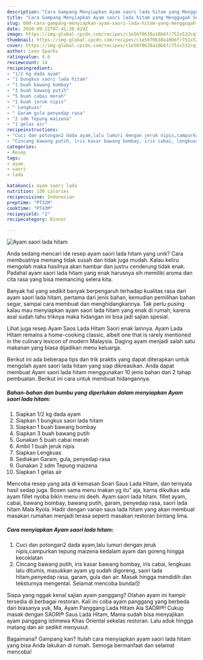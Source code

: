 ```yaml
---
description: "Cara Gampang Menyiapkan Ayam saori lada hitam yang Menggugah Selera"
title: "Cara Gampang Menyiapkan Ayam saori lada hitam yang Menggugah Selera"
slug: 660-cara-gampang-menyiapkan-ayam-saori-lada-hitam-yang-menggugah-selera
date: 2020-09-22T07:41:20.819Z
image: https://img-global.cpcdn.com/recipes/c1e56f0638a10b6f/751x532cq70/ayam-saori-lada-hitam-foto-resep-utama.jpg
thumbnail: https://img-global.cpcdn.com/recipes/c1e56f0638a10b6f/751x532cq70/ayam-saori-lada-hitam-foto-resep-utama.jpg
cover: https://img-global.cpcdn.com/recipes/c1e56f0638a10b6f/751x532cq70/ayam-saori-lada-hitam-foto-resep-utama.jpg
author: Leon Sparks
ratingvalue: 4.6
reviewcount: 14
recipeingredient:
- "1/2 kg dada ayam"
- "1 bungkus saori lada hitam"
- "1 buah bawang bombay"
- "3 buah bawang putih"
- "5 buah cabai merah"
- "1 buah jeruk nipis"
- " Lengkuas"
- " Garam gula penyedap rasa"
- "2 sdm Tepung maizena"
- "1 gelas air"
recipeinstructions:
- "Cuci dan potongan2 dada ayam,lalu lumuri dengan jeruk nipis,campurkan tepung maizena kedalam ayam dan goreng hingga kecoklatan"
- "Cincang bawang putih, iris kasar bawang bombay, iris cabai, lengkuas lalu ditumis, masukkan ayam yg sudah digoreng, saori lada hitam,penyedap rasa, garam, gula dan air. Masak hingga mendidih dan teksturnya mengental. Selamat mencoba bunda😚"
categories:
- Resep
tags:
- ayam
- saori
- lada

katakunci: ayam saori lada 
nutrition: 130 calories
recipecuisine: Indonesian
preptime: "PT32M"
cooktime: "PT43M"
recipeyield: "2"
recipecategory: Dinner

---
```



![Ayam saori lada hitam](https://img-global.cpcdn.com/recipes/c1e56f0638a10b6f/751x532cq70/ayam-saori-lada-hitam-foto-resep-utama.jpg)

Anda sedang mencari ide resep ayam saori lada hitam yang unik? Cara membuatnya memang tidak susah dan tidak juga mudah. Kalau keliru mengolah maka hasilnya akan hambar dan justru cenderung tidak enak. Padahal ayam saori lada hitam yang enak harusnya sih memiliki aroma dan cita rasa yang bisa memancing selera kita.

Banyak hal yang sedikit banyak berpengaruh terhadap kualitas rasa dari ayam saori lada hitam, pertama dari jenis bahan, kemudian pemilihan bahan segar, sampai cara membuat dan menghidangkannya. Tak perlu pusing kalau mau menyiapkan ayam saori lada hitam yang enak di rumah, karena asal sudah tahu triknya maka hidangan ini bisa jadi sajian spesial.

Lihat juga resep Ayam Saos Lada Hitam Saori enak lainnya. Ayam Lada Hitam remains a home-cooking classic, albeit one that is rarely mentioned in the culinary lexicon of modern Malaysia. Daging ayam menjadi salah satu makanan yang biasa dijadikan menu keluarga.


Berikut ini ada beberapa tips dan trik praktis yang dapat diterapkan untuk mengolah ayam saori lada hitam yang siap dikreasikan. Anda dapat membuat Ayam saori lada hitam menggunakan 10 jenis bahan dan 2 tahap pembuatan. Berikut ini cara untuk membuat hidangannya.

<!--inarticleads1-->

##### Bahan-bahan dan bumbu yang diperlukan dalam menyiapkan Ayam saori lada hitam:

1. Siapkan 1/2 kg dada ayam
1. Siapkan 1 bungkus saori lada hitam
1. Siapkan 1 buah bawang bombay
1. Siapkan 3 buah bawang putih
1. Gunakan 5 buah cabai merah
1. Ambil 1 buah jeruk nipis
1. Siapkan  Lengkuas
1. Sediakan  Garam, gula, penyedap rasa
1. Gunakan 2 sdm Tepung maizena
1. Siapkan 1 gelas air


Mencoba resep yang ada di kemasan Soari Saus Lada Hitam, dan ternyata hasil sedap juga. Bosen sama menu makan yg itu&#34; aja, karna dikulkas ada ayam fillet nyoba bikin menu ini deeh. Ayam saori lada hitam. fillet ayam, cabai, bawang bombay, bawang putih, garam, penyedap rasa, saori lada hitam Mala Ryola. Hadir dengan varian saus lada hitam yang akan membuat masakan rumahan menjadi terasa seperti masakan restoran bintang lima. 

<!--inarticleads2-->

##### Cara menyiapkan Ayam saori lada hitam:

1. Cuci dan potongan2 dada ayam,lalu lumuri dengan jeruk nipis,campurkan tepung maizena kedalam ayam dan goreng hingga kecoklatan
1. Cincang bawang putih, iris kasar bawang bombay, iris cabai, lengkuas lalu ditumis, masukkan ayam yg sudah digoreng, saori lada hitam,penyedap rasa, garam, gula dan air. Masak hingga mendidih dan teksturnya mengental. Selamat mencoba bunda😚


Siapa yang nggak kenal sajian ayam panggang? Olahan ayam ini hampir tersedia di berbagai restoran. Kali ini coba ayam panggang yang berbeda dari biasanya yuk, Ma, Ayam Panggang Lada Hitam Ala SAORI®! Cukup masak dengan SAORI® Saus Lada Hitam, Mama sudah bisa menyajikan ayam panggang istimewa Khas Oriental sekelas restoran. Lalu aduk hingga matang dan air sedikit menyusut. 

Bagaimana? Gampang kan? Itulah cara menyiapkan ayam saori lada hitam yang bisa Anda lakukan di rumah. Semoga bermanfaat dan selamat mencoba!

